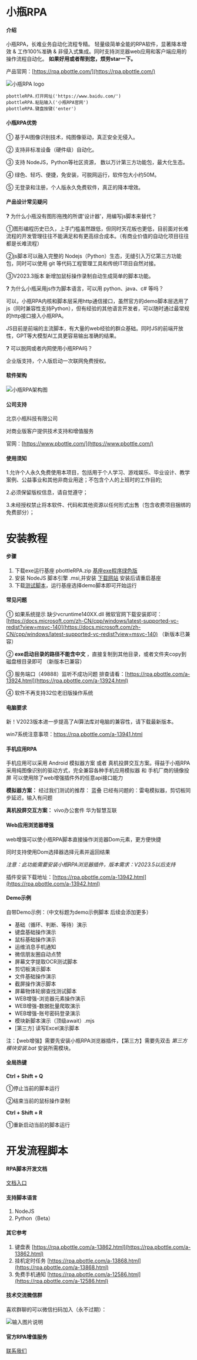 #  小瓶RPA

#### 介绍
小瓶RPA，长难业务自动化流程专精。 轻量级简单全能的RPA软件，显著降本增效 & 工作100%准确 & 非侵入式集成。同时支持浏览器web应用和客户端应用的操作流程自动化。
 **如果好用或者帮到您，烦劳star一下。** 

产品官网：[https://rpa.pbottle.com/](https://rpa.pbottle.com/)

![小瓶RPA logo](input/RPAlogo128.png)


```
pbottleRPA.打开网址('https://www.baidu.com/')
pbottleRPA.粘贴输入('小瓶RPA官网')
pbottleRPA.键盘按键('enter')
```


#### 小瓶RPA优势

① 基于AI图像识别技术，纯图像驱动，真正安全无侵入。

② 支持非标准设备（硬件级）自动化。

③ 支持 NodeJS，Python等社区资源， 数以万计第三方功能包，最大化生态。

④ 绿色、轻巧、便捷，免安装，可脱网运行，软件包大小约50M。

⑤ 无登录和注册，个人版永久免费软件，真正的降本增效。

#### 产品设计常见疑问

❓︎ 为什么小瓶没有图形拖拽的所谓'设计器'，用编写js脚本来替代？

①图形编程历史已久，上手门槛虽然跟低，但同时天花板也更低，目前面对长难流程的开发管理往往不能满足和有更高综合成本。（有商业价值的自动化项目往往都是长难流程）

②js脚本可以融入完整的 Nodejs（Python）生态，无缝引入万亿第三方功能包，同时可以使用 git 等代码工程管理工具和传统IT项目自然对接。

③V2023.3版本 新增加鼠标操作录制自动生成简单的脚本功能。


❓︎ 为什么小瓶采用js作为脚本语言，可以用 python、java、c# 等吗？

可以，小瓶RPA内核和脚本层采用http通信接口，虽然官方的demo脚本层选用了js（同时兼容性支持Python），但有经验的其他语言开发者，可以随时通过最常规的http接口接入小瓶RPA。

JS目前是前端的主流脚本，有大量的web经验的群众基础。同时JS的前端开放性，GPT等大模型AI工具更容易输出准确的结果。


❓︎ 可以脱网或者内网使用小瓶RPA吗？

企业版支持，个人版启动一次联网免费授权。



#### 软件架构

![小瓶RPA架构图](https://images.gitee.com/uploads/images/2021/1126/130823_ef4a3e3b_799608.png "2111021453106180e0566ebe4.png")


#### 公司支持

北京小瓶科技有限公司

对商业版客户提供技术支持和增值服务

官网：[https://www.pbottle.com/](https://www.pbottle.com/)


#### 使用须知

1.允许个人永久免费使用本项目，包括用于个人学习、游戏娱乐、毕业设计、教学案例、公益事业和其他非商业用途；不包含个人的上班时的工作目的;

2.必须保留版权信息，请自觉遵守；

3.未经授权禁止将本软件、代码和其他资源以任何形式出售（包含收费项目捆绑的免费部分）；


# 安装教程

#### 步骤

1.  下载exe运行基座  pbottleRPA.zip  [基座exe程序绿色版](https://gitee.com/pbottle/pbottle-rpa/releases)
2.  安装 NodeJS 脚本引擎 .msi,并安装 [下载网站](http://nodejs.cn/download/)   安装后请重启基座
3.  下载[测试脚本](https://gitee.com/pbottle/pbottle-rpa/repository/archive/master.zip)，运行基座选择demo脚本即可开始运行

#### 常见问题

 ① 如果系统提示 缺少vcruntime140XX.dll   微软官网下载安装即可：[https://docs.microsoft.com/zh-CN/cpp/windows/latest-supported-vc-redist?view=msvc-140](https://docs.microsoft.com/zh-CN/cpp/windows/latest-supported-vc-redist?view=msvc-140)  （新版本已兼容）

 ② **exe启动目录的路径不能含中文** ，直接复制到其他目录，或者文件夹copy到磁盘根目录即可  （新版本已兼容）

 ③ 服务端口（49888）监听不成功问题  排查请看：[https://rpa.pbottle.com/a-13924.html](https://rpa.pbottle.com/a-13924.html)

 ④ 软件不再支持32位老旧版操作系统


#### 电脑要求

新！V2023版本进一步提高了AI算法库对电脑的兼容性，请下载最新版本。

win7系统注意事项：https://rpa.pbottle.com/a-13941.html


#### 手机应用RPA

手机应用可以采用 Android 模拟器方案 或者 真机投屏交互方案。得益于小瓶RPA采用纯图像识别的驱动方式，完全兼容各种手机应用模拟器 和 手机厂商的镜像投屏
可以使用除了web增强插件外的任意api接口能力

 **模拟器方案：** 
经过我们测试的推荐： 蓝叠
已经有问题的：雷电模拟器，剪切板同步延迟，输入有问题

 **真机投屏交互方案：** 
vivo办公套件
华为智慧互联


#### Web应用浏览器增强

web增强可以使小瓶RPA脚本直接操作浏览器Dom元素，更方便快捷

同时支持使用Dom选择器选择元素并返回结果

 _注意：此功能需要安装小瓶RPA浏览器插件，版本需求：V2023.5以后支持_ 

插件安装下载地址：[https://rpa.pbottle.com/a-13942.html](https://rpa.pbottle.com/a-13942.html)


#### Demo示例

自带Demo示例：（中文标题为demo示例脚本 后续会添加更多）

- 基础（循环、判断、等待）演示
- 键盘基础操作演示
- 鼠标基础操作演示
- 运维消息手机通知
- 微信朋友圈自动点赞
- 屏幕文字提取OCR测试脚本
- 剪切板演示脚本
- 文件基础操作演示
- 截屏操作演示脚本
- 屏幕物体轮廓查找测试脚本
- WEB增强-浏览器元素操作演示
- WEB增强-数据批量爬取演示
- WEB增强-账号密码登录演示
- 模块新脚本演示（顶级await）.mjs
- [第三方] 读写Excel演示脚本

注：【web增强】需要先安装小瓶RPA浏览器插件，【第三方】需要先双击  _第三方模块安装.bat_  安装所需模块。

#### 全局热键

 **Ctrl + Shift + Q** 

①停止当前的脚本运行   

②结束当前的鼠标操作录制


 **Ctrl + Shift + R** 

①重新启动当前的脚本运行


# 开发流程脚本

#### RPA脚本开发文档
[文档入口](https://gitee.com/pbottle/pbottle-rpa/wikis/pages)

#### 支持脚本语言


1. NodeJS
2. Python（Beta）



#### 其它参考

1. 键盘表  [https://rpa.pbottle.com/a-13862.html](https://rpa.pbottle.com/a-13862.html)
2. 挂机定时任务  [https://rpa.pbottle.com/a-13868.html](https://rpa.pbottle.com/a-13868.html)
3. 免费手机通知 [https://rpa.pbottle.com/a-12586.html](https://rpa.pbottle.com/a-12586.html)

#### 技术交流微信群

喜欢群聊的可以微信扫码加入（永不过期）：

![输入图片说明](input/discuss.jpg)


#### 官方RPA增值服务

 [联系我们](https://rpa.pbottle.com/value-added.php) 

